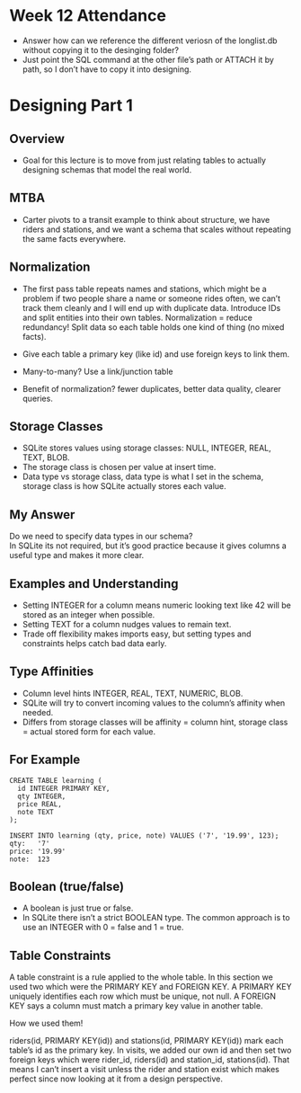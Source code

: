 # Week 12 Attendance
- Answer how can we reference the different veriosn of the longlist.db
without copying it to the desinging folder?
- Just point the SQL command at the other file’s path or ATTACH it by path, 
so I don’t have to copy it into designing.

# Designing Part 1

## Overview
- Goal for this lecture is to move from just relating tables to actually designing schemas that model the real world.
## MTBA
- Carter pivots to a transit example to think about structure, we have riders and stations, 
and we want a schema that scales without repeating the same facts everywhere.
## Normalization
- The first pass table repeats names and stations, which might be a problem if two people share a name or someone rides often,
we can’t track them cleanly and I will end up with duplicate data. Introduce IDs and split entities into their own tables.
Normalization = reduce redundancy!
Split data so each table holds one kind of thing (no mixed facts).

- Give each table a primary key (like id) and use foreign keys to link them.
- Many-to-many? Use a link/junction table
- Benefit of normalization? fewer duplicates, better data quality, clearer queries.

## Storage Classes

- SQLite stores values using storage classes: NULL, INTEGER, REAL, TEXT, BLOB.
- The storage class is chosen per value at insert time.
- Data type vs storage class, data type is what I set in the schema, storage class is how SQLite actually stores each value.

## My Answer
Do we need to specify data types in our schema?  
In SQLite its not required, but it’s good practice because it gives columns a useful type and makes it more clear.

## Examples and Understanding
- Setting INTEGER for a column means numeric looking text like 42 will be stored as an integer when possible.
- Setting TEXT for a column nudges values to remain text.
- Trade off flexibility makes imports easy, but setting types and constraints helps catch bad data early.

## Type Affinities
- Column level hints INTEGER, REAL, TEXT, NUMERIC, BLOB.
- SQLite will try to convert incoming values to the column’s affinity when needed.
- Differs from storage classes will be affinity = column hint, storage class = actual stored form for each value.

## For Example
```
CREATE TABLE learning (
  id INTEGER PRIMARY KEY,
  qty INTEGER,
  price REAL,
  note TEXT
);

INSERT INTO learning (qty, price, note) VALUES ('7', '19.99', 123);
qty:   '7'     
price: '19.99'
note:  123
```
## Boolean (true/false)

- A boolean is just true or false.
- In SQLite there isn’t a strict BOOLEAN type. The common approach is to use an INTEGER with 0 = false and 1 = true.

## Table Constraints

A table constraint is a rule applied to the whole table. In this section we used two which were the PRIMARY KEY and FOREIGN KEY. A PRIMARY KEY uniquely identifies each row which must be unique, not null. A FOREIGN KEY says a column must match a primary key value in another table.

How we used them!

riders(id, PRIMARY KEY(id)) and stations(id, PRIMARY KEY(id)) mark each table’s id as the primary key. 
In visits, we added our own id and then set two foreign keys which were rider_id, riders(id) and station_id, stations(id). That means I can’t insert a visit unless the rider and station exist which makes perfect since now looking at it from a design perspective.